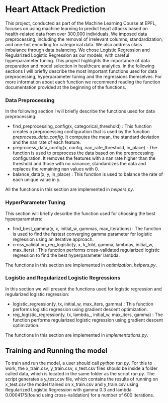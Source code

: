 # Heart Attack Prediction

This project, conducted as part of the Machine Learning Course at EPFL, focuses on using machine learning to predict heart attacks based on health-related data from over 300,000 individuals. 
We imposed data preprocessing, including the removal of irrelevant columns, standardization, and one-hot encoding for categorical data. We also address class imbalance through data balancing. 
We chose Logistic Regression and Regularized Logistic Regression as our models, with careful hyperparameter tuning. 
This project highlights the importance of data preparation and model selection in healthcare analytics. In the following sections I 
will briefly describe the most important functions used for data preprocessing, hyperparameter tuning and the regressions themselves.
For more information about each function we recommend reading the function documentation provided at the beginning of the functions.

### Data Preprocessing

In the following section I will briefly describe the functions used for data preprocessing:
- find_preprocessing_config(x, categorical_threshold) : This function creates a preprocessing configuration that is used 
by the function *_preprocess_data_config_*. It computes the mean, the standard deviation and the nan rate of each feature.
- preprocess_data_config(x, config, nan_rate_threshold, in_place) : The function is used to preprocess the data based on 
the preprocessing configuration. It removes the features with a nan rate higher than the threshold and those 
with no variance, standardizes the data and replaces the remaining nan values with 0.
- balance_data(x, y, in_place) : This function is used to balance the rate of each unique value in y.

All the functions in this section are implemented in *_helpers.py_*.

### HyperParameter Tuning

This section will briefly describe the function used for choosing the best hyperparameters:

- find_best_gamma(y, x, initial_w, gammas, max_iterations) : The function is used to find the fastest converging gamma parameter for logistic regression using an iterative approach.
- cross_validation_reg_logistic(y, x, k_fold, gamma, lambdas, initial_w, max_iters) : This function performs cross-validated regularized logistic regression to find the best hyperparameter lambda.

The functions in this section are implemented in *_optimization_helpers.py_*.

### Logistic and Regularized Logistic Regressions

In this section we will present the functions used for logistic regression and regularized logistic regression:

- logistic_regression(y, tx, initial_w, max_iters, gamma) : This function performs logistic regression using gradient descent optimization.
- reg_logistic_regression(y, tx, lambda_, initial_w, max_iters, gamma) : The function performs regularized logistic regression using gradient descent optimization.

The functions in this section are implemented in *_implementations.py_*.

## Training and Running the model
To train and run the model, a user should call *python _run.py_*. For this to work, the x_train.csv, y_train.csv, x_test.csv
files should be inside a folder called data, which is located in the same folder as the script *_run.py_*. The script generates
a y_test.csv file, which contains the results of running on x_test.csv the model trained on x_train.csv and y_train.csv using Regularized 
Logistic Regression with gamma 0.3 and lambda 0.0004175(found using cross-validation) for a number of 600 iterations.